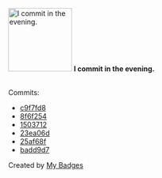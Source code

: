 <img src="https://my-badges.github.io/my-badges/evening-commits.png" alt="I commit in the evening." title="I commit in the evening." width="128">
<strong>I commit in the evening.</strong>
<br><br>

Commits:

- <a href="https://github.com/ksysoev/make-it-public/commit/c9f7fd89ee445fba9c40bcb63a99ea7012f152fc">c9f7fd8</a>
- <a href="https://github.com/ksysoev/make-it-public/commit/8f6f25446b6c0200cc0824c63f6689c6ef6c5508">8f6f254</a>
- <a href="https://github.com/ksysoev/make-it-public/commit/150371296bb04127cb7e8b40c2c053276dedd3f3">1503712</a>
- <a href="https://github.com/ksysoev/make-it-public/commit/23ea06d033e24dc1a4a72b8ff205c6d755e07a66">23ea06d</a>
- <a href="https://github.com/ksysoev/deriv-api-bff/commit/25af68f83e5244dfc837e38e6846324f09c84bce">25af68f</a>
- <a href="https://github.com/ksysoev/make-it-public/commit/badd9d75dec16b826d5c60d01bb537b861c64b2e">badd9d7</a>


Created by <a href="https://github.com/my-badges/my-badges">My Badges</a>
